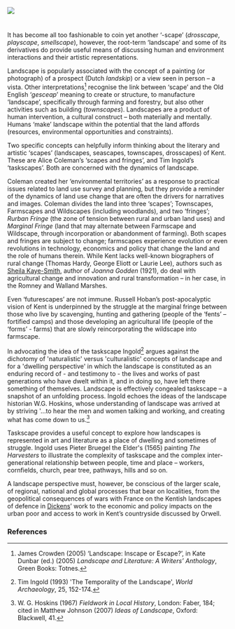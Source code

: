 <a href="https://dev.visual-essays.app"><img src="https://dev-visual-essays.netlify.app/images/ve-button.png"></a>
<param ve-config title="‘Scapes and Fringes’- engaging with cultural landscapes" author="Prof Peter Vujakovic" layout="vtl" 
banner="https://stor.artstor.org/stor/f3590125-3b05-42a0-b365-e33a8735353c">

#

It has become all too fashionable to coin yet another ‘-scape’ (_drosscape_, _playscape_, _smellscape_), however, the root-term ‘landscape’ and some of its derivatives do provide useful means of discussing human and environment interactions and their artistic representations. 
<param ve-image url="https://stor.artstor.org/stor/2dbb351f-a888-41cd-87ef-eba4780a11c9" label="Wantsum Channel near the railway lines" attribution="Lisa Hawkins">

Landscape is popularly associated with the concept of a painting (or photograph) of a prospect (Dutch _landskip_) or a view seen in person – a vista. Other interpretations[^ref1]  recognise the link between ‘scape’ and the Old English ‘_gesceap_’ meaning to create or structure, to manufacture ‘landscape’, specifically through farming and forestry, but also other activities such as building (_townscapes_). Landscapes are a product of human intervention, a cultural construct – both materially and mentally. Humans ‘make’ landscape within the potential that the land affords (resources, environmental opportunities and constraints).
<param ve-image url="https://stor.artstor.org/stor/2dbb351f-a888-41cd-87ef-eba4780a11c9" label="Wantsum Channel near the railway lines" attribution="Lisa Hawkins">

Two specific concepts can helpfully inform thinking about the literary and artistic ‘scapes’ (landscapes, seascapes, townscapes, drosscapes) of Kent. These are Alice Coleman’s ‘scapes and fringes’, and Tim Ingold’s ‘taskscapes’. Both are concerned with the dynamics of landscape.
<param ve-image url="https://stor.artstor.org/stor/0304f113-bb27-49ec-998f-15329c201526" label="Near Seasalter" attribution="Lisa Hawkins">

Coleman created her ‘environmental territories’ as a response to practical issues related to land use survey and planning, but they provide a reminder of the dynamics of land use change that are often the drivers for narratives and images. Coleman divides the land into three ‘scapes’; Townscapes, Farmscapes and Wildscapes (including woodlands), and two ‘fringes’; _Rurban Fringe_ (the zone of tension between rural and urban land uses) and _Marginal Fringe_ (land that may alternate between Farmscape and Wildscape, through incorporation or abandonment of farming). Both scapes and fringes are subject to change; farmscapes experience evolution or even revolutions in technology, economics and policy that change the land and the role of humans therein. While Kent lacks well-known biographers of rural change (Thomas Hardy, George Eliott or Laurie Lee), authors such as [Sheila Kaye-Smith](/20c/20c-kaye-smith-delmonden), author of _Joanna Godden_ (1921), do deal with agricultural change and innovation and rural transformation – in her case, in the Romney and Walland Marshes.
<param ve-image url="https://stor.artstor.org/stor/f0bec294-4bea-40c0-8161-a6c8c1f1cdde" label="Minster Marsh, stormy day" attribution="Lisa Hawkins">

Even ‘futurescapes’ are not immune. Russell Hoban’s post-apocalyptic vision of Kent is underpinned by the struggle at the marginal fringe between those who live by scavenging, hunting and gathering (people of the ‘fents’ – fortified camps) and those developing an agricultural life (people of the ‘forms’ - farms) that are slowly reincorporating the wildscape into farmscape.
<param ve-image url="https://stor.artstor.org/stor/36ae75f3-b601-4695-ba8e-efb2e99630fc" label="Marshside" attribution="Lisa Hawkins">

In advocating the idea of the taskscape Ingold[^ref2] argues against the dichotomy of 'naturalistic' versus 'culturalistic' concepts of landscape and for a 'dwelling perspective' in which the landscape is constituted as an enduring record of - and testimony to - the lives and works of past generations who have dwelt within it, and in doing so, have left there something of themselves. Landscape is effectively congealed taskscape – a snapshot of an unfolding process. Ingold echoes the ideas of the landscape historian W.G. Hoskins, whose understanding of landscape was arrived at by striving '…to hear the men and women talking and working, and creating what has come down to us.[^ref3] 
<param ve-image url="https://stor.artstor.org/stor/f3590125-3b05-42a0-b365-e33a8735353c" label="North Foreland" attribution="Lisa Hawkins">

Taskscape provides a useful concept to explore how landscapes is represented in art and literature as a place of dwelling and sometimes of struggle. Ingold uses Pieter Bruegel the Elder's (1565) painting _The Harvesters_ to illustrate the complexity of taskscape and the complex inter-generational relationship between people, time and place – workers, cornfields, church, pear tree, pathways, hills and so on.
<param ve-image url="https://stor.artstor.org/stor/ef6a32bc-19e0-492f-975d-7beac4d68e37" label="Greyfriars" attribution="Lisa Hawkins">

A landscape perspective must, however, be conscious of the larger scale, of regional, national and global processes that bear on localities, from the geopolitical consequences of wars with France on the Kentish landscapes of defence in [Dickens]( /dickens/dickens-biography)’ work to the economic and policy impacts on the urban poor and access to work in Kent’s countryside discussed by Orwell.
<param ve-image url="https://stor.artstor.org/stor/5ca9a9c9-174a-4594-a0fb-fffc695e7f1b" label="Towards Reculver" attribution="Lisa Hawkins">

### References

[^ref1]:  James Crowden (2005) ‘Landscape: Inscape or Escape?’, in Kate Dunbar (ed.) (2005) _Landscape and Literature: A Writers’ Anthology_, Green Books: Totnes.   
[^ref2]:  Tim Ingold (1993) 'The Temporality of the Landscape', _World Archaeology_, 25, 152-174.   
[^ref3]:  W. G. Hoskins (1967) _Fieldwork in Local History_, London: Faber, 184; cited in Matthew Johnson (2007) _Ideas of Landscape_, Oxford: Blackwell, 41.   


